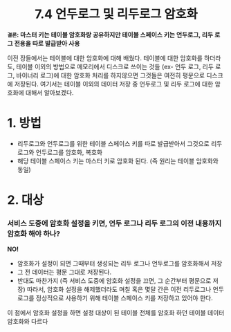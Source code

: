 <h1 align='center'> 7.4 언두로그 및 리두로그 암호화</h1>

**`결론`: 마스터 키는 테이블 암호화랑 공유하지만 테이블 스페이스 키는 언두로그, 리두 로그 전용을 따로 발급받아 사용**

이전 장들에서는 테이블에 대한 암호화에 대해 배웠다. 테이블에 대한 암호화를 하더라도, 테이블 이외의 방법으로 메모리에서 디스크로 쓰이는 것들 (ex- 언두 로그, 리두 로그, 바이너리 로그)에 대한 암호화 처리를 하지않으면 그것들은 여전히 평문으로 디스크에 저장된다.
  여기서는 테이블 이외의 데이터 저장 중 언두로그 및 리두 로그에 대한 암호화에 대해서 알아보겠다.

# 1. 방법

- 리두로그와 언두로그를 위한 테이블 스페이스 키를 따로 발급받아서 그것으로 리두 로그와 언두로그를 암호화, 복호화
- 해당 테이블 스페이스 키는 마스터 키로 암호화 된다. 
  (즉 원리는 테이블 암호화와 동일)

# 2. 대상

### 서비스 도중에 암호화 설정을 키면, 언두 로그나 리두 로그의 이전 내용까지 암호화 해야 하나? 

**NO!**

- 암호화가 설정이 되면 그때부터 생성되는 리두 로그나 언두로그를 암호화해서 저장
- 그 전 데이터는 평문 그대로 저장된다.
- 반대도 마찬가지 (즉 서비스 도중에 암호화 설정을 끄면, 그 순간부터 평문으로 저장)
  따라서, 암호화 설정을 해제했더라도 며칠 혹은 몇달 간은 이전 리두로그나 언두로그를 정상적으로 사용하기 위해 테이블 스페이스 키를 저장하고 있어야 한다.

이 점에서 암호화 설정을 하면 설정 대상이 된 테이블 전체를 암호화 하던 테이블 데이터 암호화와 다르다